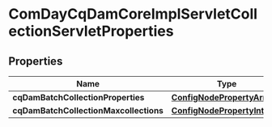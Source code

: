 
# ComDayCqDamCoreImplServletCollectionServletProperties

## Properties
Name | Type | Description | Notes
------------ | ------------- | ------------- | -------------
**cqDamBatchCollectionProperties** | [**ConfigNodePropertyArray**](ConfigNodePropertyArray.md) |  |  [optional]
**cqDamBatchCollectionMaxcollections** | [**ConfigNodePropertyInteger**](ConfigNodePropertyInteger.md) |  |  [optional]



